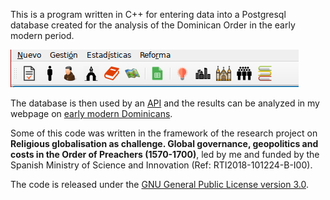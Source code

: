 This is a program written in C++ for entering data into a Postgresql
database created for the analysis of the Dominican Order in the early
modern period. 

![Prueba](docs/images/menu.png)

The database is then used by an
[API](https://github.com/rogorido/apidominicans) and the results can be
analyzed in my webpage on [early modern
Dominicans](https://dominicans.georeligion.org).

Some of this code was written in the framework of the research project
on **Religious globalisation as challenge. Global governance,
geopolitics and costs in the Order of Preachers (1570-1700)**, led by me
and funded by the Spanish Ministry of Science and Innovation (Ref:
RTI2018-101224-B-I00).

The code is released under the [GNU General Public License version
3.0](https://www.gnu.org/licenses/gpl-3.0.html). 

